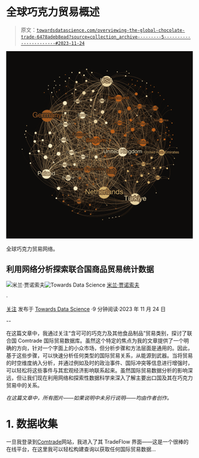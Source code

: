 # 全球巧克力贸易概述

> 原文：[`towardsdatascience.com/overviewing-the-global-chocolate-trade-6478adeb8ead?source=collection_archive---------5-----------------------#2023-11-24`](https://towardsdatascience.com/overviewing-the-global-chocolate-trade-6478adeb8ead?source=collection_archive---------5-----------------------#2023-11-24)

![](img/93d4cc6863b78621420ccfcf677e7a6a.png)

全球巧克力贸易网络。

## 利用网络分析探索联合国商品贸易统计数据

[](https://medium.com/@janosovm?source=post_page-----6478adeb8ead--------------------------------)![米兰·贾诺索夫](https://medium.com/@janosovm?source=post_page-----6478adeb8ead--------------------------------)[](https://towardsdatascience.com/?source=post_page-----6478adeb8ead--------------------------------)![Towards Data Science](https://towardsdatascience.com/?source=post_page-----6478adeb8ead--------------------------------) [米兰·贾诺索夫](https://medium.com/@janosovm?source=post_page-----6478adeb8ead--------------------------------)

·

[关注](https://medium.com/m/signin?actionUrl=https%3A%2F%2Fmedium.com%2F_%2Fsubscribe%2Fuser%2F838408aa2ad4&operation=register&redirect=https%3A%2F%2Ftowardsdatascience.com%2Foverviewing-the-global-chocolate-trade-6478adeb8ead&user=Milan+Janosov&userId=838408aa2ad4&source=post_page-838408aa2ad4----6478adeb8ead---------------------post_header-----------) 发布于 [Towards Data Science](https://towardsdatascience.com/?source=post_page-----6478adeb8ead--------------------------------) ·9 分钟阅读·2023 年 11 月 24 日[](https://medium.com/m/signin?actionUrl=https%3A%2F%2Fmedium.com%2F_%2Fvote%2Ftowards-data-science%2F6478adeb8ead&operation=register&redirect=https%3A%2F%2Ftowardsdatascience.com%2Foverviewing-the-global-chocolate-trade-6478adeb8ead&user=Milan+Janosov&userId=838408aa2ad4&source=-----6478adeb8ead---------------------clap_footer-----------)

--

[](https://medium.com/m/signin?actionUrl=https%3A%2F%2Fmedium.com%2F_%2Fbookmark%2Fp%2F6478adeb8ead&operation=register&redirect=https%3A%2F%2Ftowardsdatascience.com%2Foverviewing-the-global-chocolate-trade-6478adeb8ead&source=-----6478adeb8ead---------------------bookmark_footer-----------)

在这篇文章中，我通过关注“含可可的巧克力及其他食品制品”贸易类别，探讨了联合国 Comtrade 国际贸易数据库。虽然这个特定的焦点为我的文章提供了一个明确的方向，针对一个字面上的小众市场，但分析步骤和方法层面是通用的。因此，基于这些步骤，可以快速分析任何类型的国际贸易关系，从能源到武器。当将贸易的时空维度纳入分析，并通过例如及时的政治事件、国际冲突等信息进行增强时，可以轻松将这些事件与其宏观经济影响联系起来。虽然国际贸易数据分析的影响深远，但让我们现在利用网络和探索性数据科学来深入了解主要出口国及其在巧克力贸易中的关系。

*在这篇文章中，所有图片——如果说明中未另行说明——均由作者创作。*

# 1\. 数据收集

一旦我登录到[Comtrade](https://comtradeplus.un.org/TradeFlow)网站，我进入了其 TradeFlow 界面——这是一个很棒的在线平台，在这里我可以轻松构建查询以获取任何国际贸易数据…
